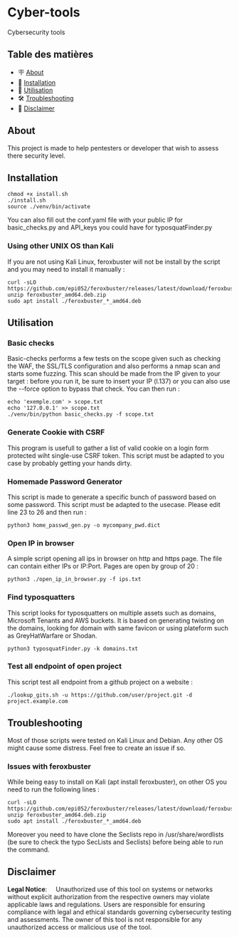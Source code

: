 # Cyber-tools
Cybersecurity tools

## Table des matières

- 🪧 [About](#about)
- 🚀 [Installation](#installation)
- 📖 [Utilisation](#utilisation)
- 🛠️ [Troubleshooting](#troubleshooting)
- 📢 [Disclaimer](#disclaimer)

## About

This project is made to help pentesters or developer that wish to assess there security level. 

## Installation 
```
chmod +x install.sh
./install.sh
source ./venv/bin/activate
```

You can also fill out the conf.yaml file with your public IP for basic_checks.py and API_keys you could have for typosquatFinder.py

### Using other UNIX OS than Kali

If you are not using Kali Linux, feroxbuster will not be install by the script and you may need to install it manually : 
```
curl -sLO https://github.com/epi052/feroxbuster/releases/latest/download/feroxbuster_amd64.deb.zip
unzip feroxbuster_amd64.deb.zip
sudo apt install ./feroxbuster_*_amd64.deb
```

## Utilisation
### Basic checks

Basic-checks performs a few tests on the scope given such as checking the WAF, the SSL/TLS configuration and also performs a nmap scan and starts some fuzzing. 
This scan should be made from the IP given to your target : before you run it, be sure to insert your IP (l.137) or you can also use the --force option to bypass that check. You can then run :
 ```
echo 'exemple.com' > scope.txt
echo '127.0.0.1' >> scope.txt
./venv/bin/python basic_checks.py -f scope.txt
```

### Generate Cookie with CSRF

This program is usefull to gather a list of valid cookie on a login form protected wiht single-use CSRF token. This script must be adapted to you case by probably getting your hands dirty.

### Homemade Password Generator

This script is made to generate a specific bunch of password based on some password. This script must be adapted to the usecase. Please edit line 23 to 26 and then run :
```
python3 home_passwd_gen.py -o mycompany_pwd.dict
```

### Open IP in browser

A simple script opening all ips in browser on http and https page. The file can contain either IPs or IP:Port. Pages are open by group of 20 :
```
python3 ./open_ip_in_browser.py -f ips.txt
```

### Find typosquatters

This script looks for typosquatters on multiple assets such as domains, Microsoft Tenants and AWS buckets. It is based on generating twisting on the domains, looking for domain with same favicon or using plateform such as GreyHatWarfare or Shodan.
```
python3 typosquatFinder.py -k domains.txt
```

### Test all endpoint of open project

This script test all endpoint from a github project on a website : 
```
./lookup_gits.sh -u https://github.com/user/project.git -d project.example.com
```

## Troubleshooting

Most of those scripts were tested on Kali Linux and Debian. Any other OS might cause some distress. Feel free to create an issue if so.

### Issues with feroxbuster 
While being easy to install on Kali (apt install feroxbuster), on other OS you need to run the following lines :
```
curl -sLO https://github.com/epi052/feroxbuster/releases/latest/download/feroxbuster_amd64.deb.zip
unzip feroxbuster_amd64.deb.zip
sudo apt install ./feroxbuster_*_amd64.deb
```
Moreover you need to have clone the Seclists repo in /usr/share/wordlists (be sure to check the typo SecLists and Seclists) before being able to run the command.

## Disclaimer

**Legal Notice**:
&nbsp;&nbsp;&nbsp;&nbsp;Unauthorized use of this tool on systems or networks without explicit authorization from the respective owners may violate applicable laws and regulations. Users are responsible for ensuring compliance with legal and ethical standards governing cybersecurity testing and assessments. The owner of this tool is not responsible for any unauthorized access or malicious use of the tool.





